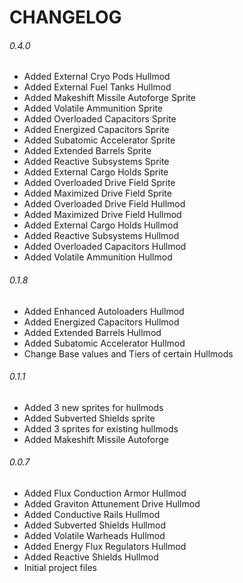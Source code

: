 # CHANGELOG
###### 0.4.0
- Added External Cryo Pods Hullmod
- Added External Fuel Tanks Hullmod
- Added Makeshift Missile Autoforge Sprite
- Added Volatile Ammunition Sprite
- Added Overloaded Capacitors Sprite
- Added Energized Capacitors Sprite
- Added Subatomic Accelerator Sprite
- Added Extended Barrels Sprite
- Added Reactive Subsystems Sprite
- Added External Cargo Holds Sprite
- Added Overloaded Drive Field Sprite
- Added Maximized Drive Field Sprite
- Added Overloaded Drive Field Hullmod
- Added Maximized Drive Field Hullmod
- Added External Cargo Holds Hullmod
- Added Reactive Subsystems Hullmod
- Added Overloaded Capacitors Hullmod
- Added Volatile Ammunition Hullmod
###### 0.1.8
- Added Enhanced Autoloaders Hullmod
- Added Energized Capacitors Hullmod
- Added Extended Barrels Hullmod
- Added Subatomic Accelerator Hullmod
- Change Base values and Tiers of certain Hullmods
###### 0.1.1
- Added 3 new sprites for hullmods
- Added Subverted Shields sprite
- Added 3 sprites for existing hullmods
- Added Makeshift Missile Autoforge
###### 0.0.7
- Added Flux Conduction Armor Hullmod
- Added Graviton Attunement Drive Hullmod
- Added Conductive Rails Hullmod
- Added Subverted Shields Hullmod
- Added Volatile Warheads Hullmod
- Added Energy Flux Regulators Hullmod
- Added Reactive Shields Hullmod
- Initial project files